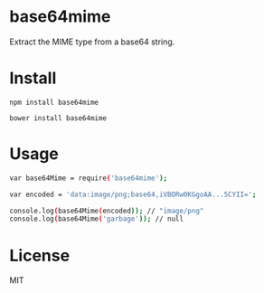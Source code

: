 # base64mime

Extract the MIME type from a base64 string.

# Install

```
npm install base64mime
```

```
bower install base64mime
```

# Usage

```bash
var base64Mime = require('base64mime');

var encoded = 'data:image/png;base64,iVBORw0KGgoAA...5CYII=';

console.log(base64Mime(encoded)); // "image/png"
console.log(base64Mime('garbage')); // null
```

# License

MIT
